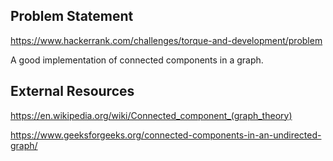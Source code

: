 ## Problem Statement
https://www.hackerrank.com/challenges/torque-and-development/problem

A good implementation of connected components in a graph.

## External Resources
https://en.wikipedia.org/wiki/Connected_component_(graph_theory)

https://www.geeksforgeeks.org/connected-components-in-an-undirected-graph/
